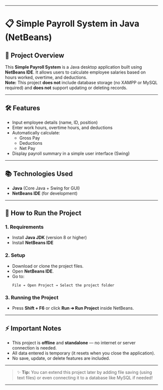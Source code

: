 
---

# 📋 Simple Payroll System in Java (NetBeans)

## 📌 Project Overview
This **Simple Payroll System** is a Java desktop application built using **NetBeans IDE**. It allows users to calculate employee salaries based on hours worked, overtime, and deductions.  
**Note:** This project **does not** include database storage (no XAMPP or MySQL required) and **does not** support updating or deleting records.

---

## 🛠️ Features
- Input employee details (name, ID, position)
- Enter work hours, overtime hours, and deductions
- Automatically calculate:
  - Gross Pay
  - Deductions
  - Net Pay
- Display payroll summary in a simple user interface (Swing)

---

## 📚 Technologies Used
- **Java** (Core Java + Swing for GUI)
- **NetBeans IDE** (for development)

---

## 🧩 How to Run the Project

### 1. Requirements
- Install **Java JDK** (version 8 or higher)
- Install **NetBeans IDE**

### 2. Setup
- Download or clone the project files.
- Open **NetBeans IDE**.
- Go to:
  ```
  File ➔ Open Project ➔ Select the project folder
  ```

### 3. Running the Project
- Press **Shift + F6** or click **Run ➔ Run Project** inside NetBeans.

---

## ⚡ Important Notes
- This project is **offline** and **standalone** — no internet or server connection is needed.
- All data entered is temporary (it resets when you close the application).
- No save, update, or delete features are included.

---

> ✨ **Tip:** You can extend this project later by adding file saving (using text files) or even connecting it to a database like MySQL if needed!

---




